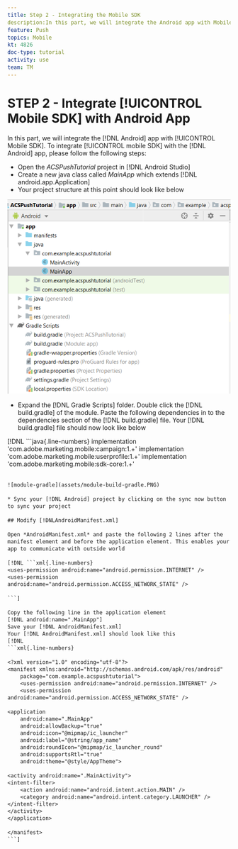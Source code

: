 ```yaml
---
title: Step 2 - Integrating the Mobile SDK
description:In this part, we will integrate the Android app with Mobile SDK. To integrate mobile SDK with the Android app
feature: Push
topics: Mobile
kt: 4826
doc-type: tutorial
activity: use
team: TM
---
```

# STEP 2 - Integrate [!UICONTROL Mobile SDK] with Android App

In this part, we will integrate the [!DNL Android] app with [!UICONTROL Mobile SDK]. To integrate [!UICONTROL mobile SDK] with the [!DNL Android] app, please follow the following steps:

* Open the *ACSPushTutorial* project in [!DNL Android Studio]
* Create a new java class called *MainApp* which extends [!DNL android.app.Application]
* Your project structure at this point should look like below

![main-app](assets/android-main-app.PNG)

* Expand the [!DNL Gradle Scripts] folder. Double click the [!DNL build.gradle] of the module. Paste the following dependencies in to the dependencies section of the [!DNL build.gradle] file. Your [!DNL build.gradle] file should now look like below

[!DNL ```java{.line-numbers}
implementation 'com.adobe.marketing.mobile:campaign:1.+'
implementation 'com.adobe.marketing.mobile:userprofile:1.+'
implementation 'com.adobe.marketing.mobile:sdk-core:1.+'
```]

![module-gradle](assets/module-build-gradle.PNG)

* Sync your [!DNL Android] project by clicking on the sync now button to sync your project

## Modify [!DNLAndroidManifest.xml]

Open *AndroidManifest.xml* and paste the following 2 lines after the manifest element and before the application element. This enables your app to communicate with outside world

[!DNL ```xml{.line-numbers}
<uses-permission android:name="android.permission.INTERNET" />
<uses-permission android:name="android.permission.ACCESS_NETWORK_STATE" />

```]

Copy the following line in the application element
[!DNL android:name=".MainApp"]
Save your [!DNL AndroidManifest.xml]
Your [!DNL AndroidManifest.xml] should look like this
[!DNL 
```xml{.line-numbers}

<?xml version="1.0" encoding="utf-8"?>
<manifest xmlns:android="http://schemas.android.com/apk/res/android"
    package="com.example.acspushtutorial">
    <uses-permission android:name="android.permission.INTERNET" />
    <uses-permission android:name="android.permission.ACCESS_NETWORK_STATE" />

<application
    android:name=".MainApp"
    android:allowBackup="true"
    android:icon="@mipmap/ic_launcher"
    android:label="@string/app_name"
    android:roundIcon="@mipmap/ic_launcher_round"
    android:supportsRtl="true"
    android:theme="@style/AppTheme">

<activity android:name=".MainActivity">
<intent-filter>
    <action android:name="android.intent.action.MAIN" />
    <category android:name="android.intent.category.LAUNCHER" />
</intent-filter>
</activity>
</application>

</manifest>
```]
